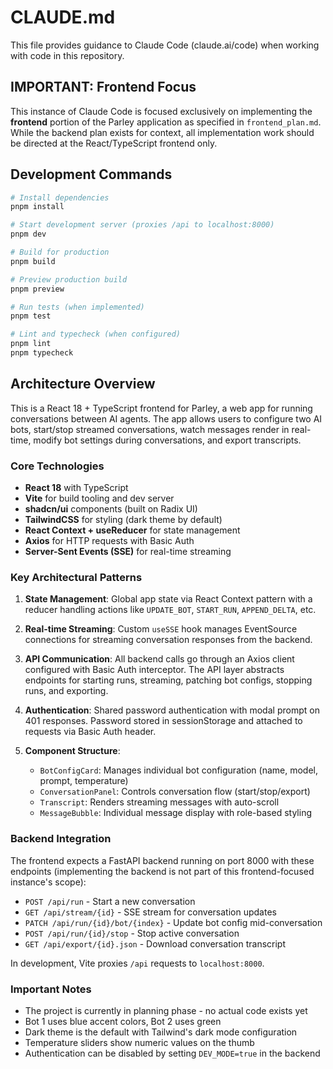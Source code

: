 # CLAUDE.md

This file provides guidance to Claude Code (claude.ai/code) when working with code in this repository.

## IMPORTANT: Frontend Focus

This instance of Claude Code is focused exclusively on implementing the **frontend** portion of the Parley application as specified in `frontend_plan.md`. While the backend plan exists for context, all implementation work should be directed at the React/TypeScript frontend only.

## Development Commands

```bash
# Install dependencies
pnpm install

# Start development server (proxies /api to localhost:8000)
pnpm dev

# Build for production
pnpm build

# Preview production build
pnpm preview

# Run tests (when implemented)
pnpm test

# Lint and typecheck (when configured)
pnpm lint
pnpm typecheck
```

## Architecture Overview

This is a React 18 + TypeScript frontend for Parley, a web app for running conversations between AI agents. The app allows users to configure two AI bots, start/stop streamed conversations, watch messages render in real-time, modify bot settings during conversations, and export transcripts.

### Core Technologies
- **React 18** with TypeScript
- **Vite** for build tooling and dev server
- **shadcn/ui** components (built on Radix UI)
- **TailwindCSS** for styling (dark theme by default)
- **React Context + useReducer** for state management
- **Axios** for HTTP requests with Basic Auth
- **Server-Sent Events (SSE)** for real-time streaming

### Key Architectural Patterns

1. **State Management**: Global app state via React Context pattern with a reducer handling actions like `UPDATE_BOT`, `START_RUN`, `APPEND_DELTA`, etc.

2. **Real-time Streaming**: Custom `useSSE` hook manages EventSource connections for streaming conversation responses from the backend.

3. **API Communication**: All backend calls go through an Axios client configured with Basic Auth interceptor. The API layer abstracts endpoints for starting runs, streaming, patching bot configs, stopping runs, and exporting.

4. **Authentication**: Shared password authentication with modal prompt on 401 responses. Password stored in sessionStorage and attached to requests via Basic Auth header.

5. **Component Structure**:
   - `BotConfigCard`: Manages individual bot configuration (name, model, prompt, temperature)
   - `ConversationPanel`: Controls conversation flow (start/stop/export)
   - `Transcript`: Renders streaming messages with auto-scroll
   - `MessageBubble`: Individual message display with role-based styling

### Backend Integration

The frontend expects a FastAPI backend running on port 8000 with these endpoints (implementing the backend is not part of this frontend-focused instance's scope):
- `POST /api/run` - Start a new conversation
- `GET /api/stream/{id}` - SSE stream for conversation updates
- `PATCH /api/run/{id}/bot/{index}` - Update bot config mid-conversation
- `POST /api/run/{id}/stop` - Stop active conversation
- `GET /api/export/{id}.json` - Download conversation transcript

In development, Vite proxies `/api` requests to `localhost:8000`.

### Important Notes

- The project is currently in planning phase - no actual code exists yet
- Bot 1 uses blue accent colors, Bot 2 uses green
- Dark theme is the default with Tailwind's dark mode configuration
- Temperature sliders show numeric values on the thumb
- Authentication can be disabled by setting `DEV_MODE=true` in the backend